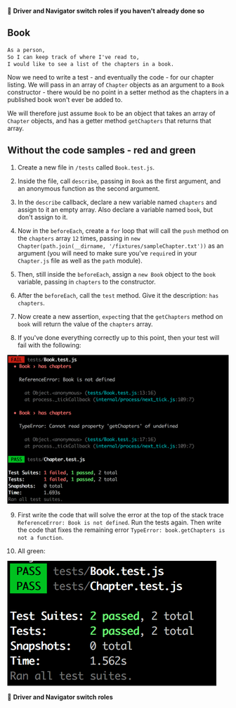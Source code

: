 :twisted_rightwards_arrows: **Driver and Navigator switch roles if you haven't already done so**

## Book

```
As a person,
So I can keep track of where I've read to,
I would like to see a list of the chapters in a book.
```

Now we need to write a test - and eventually the code - for our chapter listing. We will pass in an array of `Chapter` objects as an argument to a `Book` constructor - there would be no point in a setter method as the chapters in a published book won't ever be added to. 

We will therefore just assume `Book` to be an object that takes an array of `Chapter` objects, and has a getter method `getChapters` that returns that array.

## Without the code samples - red and green

1. Create a new file in `/tests` called `Book.test.js`.

2. Inside the file, call `describe`, passing in `Book` as the first argument, and an anonymous function as the second argument.

3. In the `describe` callback, declare a new variable named `chapters` and assign to it an empty array. Also declare a variable named `book`, but don't assign to it.

4. Now in the `beforeEach`, create a `for` loop that will call the `push` method on the `chapters` array `12` times, passing in `new Chapter(path.join(__dirname, '/fixtures/sampleChapter.txt'))` as an argument (you will need to make sure you've `require`d in your `Chapter.js` file as well as the `path` module). 

5. Then, still inside the `beforeEach`, assign a `new Book` object to the `book` variable, passing in `chapters` to the constructor.

6. After the `beforeEach`, call the `test` method. Give it the description: `has chapters`.

7. Now create a new assertion, `expect`ing that the `getChapters` method on `book` will return the value of the `chapters` array.

8. If you've done everything correctly up to this point, then your test will fail with the following:

![Book Errors](images/bookErrors.png)

9. First write the code that will solve the error at the top of the stack trace `ReferenceError: Book is not defined`. Run the tests again. Then write the code that fixes the remaining error `TypeError: book.getChapters is not a function`. 

10. All green:

![Book passing](images/booksPassing.png)

:twisted_rightwards_arrows: **Driver and Navigator switch roles**
